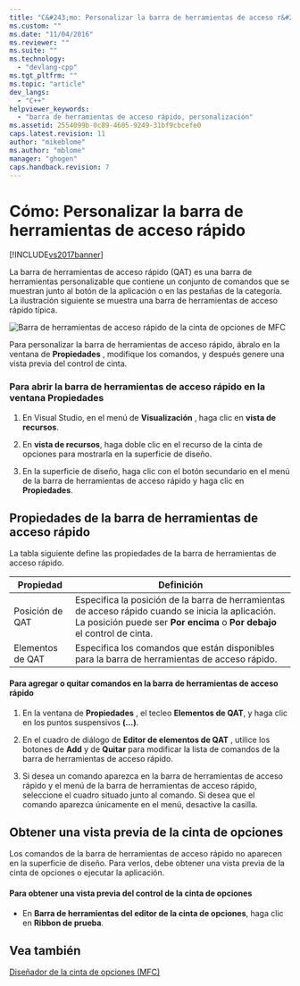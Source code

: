 ```yaml
---
title: "C&#243;mo: Personalizar la barra de herramientas de acceso r&#225;pido | Microsoft Docs"
ms.custom: ""
ms.date: "11/04/2016"
ms.reviewer: ""
ms.suite: ""
ms.technology: 
  - "devlang-cpp"
ms.tgt_pltfrm: ""
ms.topic: "article"
dev_langs: 
  - "C++"
helpviewer_keywords: 
  - "barra de herramientas de acceso rápido, personalización"
ms.assetid: 2554099b-0c89-4605-9249-31bf9cbcefe0
caps.latest.revision: 11
author: "mikeblome"
ms.author: "mblome"
manager: "ghogen"
caps.handback.revision: 7
---
```

# C&#243;mo: Personalizar la barra de herramientas de acceso r&#225;pido
[!INCLUDE[vs2017banner](../assembler/inline/includes/vs2017banner.md)]

La barra de herramientas de acceso rápido \(QAT\) es una barra de herramientas personalizable que contiene un conjunto de comandos que se muestran junto al botón de la aplicación o en las pestañas de la categoría.  La ilustración siguiente se muestra una barra de herramientas de acceso rápido típica.  
  
 ![Barra de herramientas de acceso rápido de la cinta de opciones de MFC](../mfc/media/quick_access_toolbar.png "Quick\_Access\_Toolbar")  
  
 Para personalizar la barra de herramientas de acceso rápido, ábralo en la ventana de **Propiedades** , modifique los comandos, y después genere una vista previa del control de cinta.  
  
### Para abrir la barra de herramientas de acceso rápido en la ventana Propiedades  
  
1.  En Visual Studio, en el menú de **Visualización** , haga clic en **vista de recursos**.  
  
2.  En **vista de recursos**, haga doble clic en el recurso de la cinta de opciones para mostrarla en la superficie de diseño.  
  
3.  En la superficie de diseño, haga clic con el botón secundario en el menú de la barra de herramientas de acceso rápido y haga clic en **Propiedades**.  
  
## Propiedades de la barra de herramientas de acceso rápido  
 La tabla siguiente define las propiedades de la barra de herramientas de acceso rápido.  
  
|Propiedad|Definición|  
|---------------|----------------|  
|Posición de QAT|Especifica la posición de la barra de herramientas de acceso rápido cuando se inicia la aplicación.  La posición puede ser **Por encima** o **Por debajo** el control de cinta.|  
|Elementos de QAT|Especifica los comandos que están disponibles para la barra de herramientas de acceso rápido.|  
  
#### Para agregar o quitar comandos en la barra de herramientas de acceso rápido  
  
1.  En la ventana de **Propiedades** , el tecleo **Elementos de QAT**, y haga clic en los puntos suspensivos **\(...\)**.  
  
2.  En el cuadro de diálogo de **Editor de elementos de QAT** , utilice los botones de **Add** y de **Quitar** para modificar la lista de comandos de la barra de herramientas de acceso rápido.  
  
3.  Si desea un comando aparezca en la barra de herramientas de acceso rápido y el menú de la barra de herramientas de acceso rápido, seleccione el cuadro situado junto al comando.  Si desea que el comando aparezca únicamente en el menú, desactive la casilla.  
  
## Obtener una vista previa de la cinta de opciones  
 Los comandos de la barra de herramientas de acceso rápido no aparecen en la superficie de diseño.  Para verlos, debe obtener una vista previa de la cinta de opciones o ejecutar la aplicación.  
  
#### Para obtener una vista previa del control de la cinta de opciones  
  
-   En **Barra de herramientas del editor de la cinta de opciones**, haga clic en **Ribbon de prueba**.  
  
## Vea también  
 [Diseñador de la cinta de opciones \(MFC\)](../mfc/ribbon-designer-mfc.md)